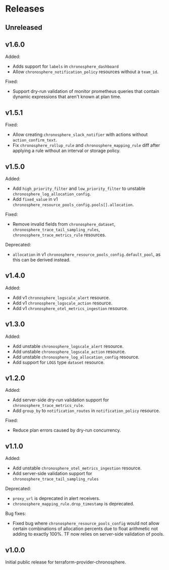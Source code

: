 # Releases

## Unreleased

## v1.6.0

Added:
* Adds support for `labels` in `chronosphere_dashboard`
* Allow `chronosphere_notification_policy` resources without a `team_id`.

Fixed:
* Support dry-run validation of monitor prometheus queries that contain
  dynamic expressions that aren't known at plan time.

## v1.5.1

Fixed:
 * Allow creating `chronosphere_slack_notifier` with actions without `action_confirm_text`.
 * Fix `chronosphere_rollup_rule` and `chronosphere_mapping_rule` diff after applying
   a rule without an interval or storage policy.

## v1.5.0

Added:
* Add `high_priority_filter` and `low_priority_filter` to unstable `chronosphere_log_allocation_config`.
* Add `fixed_value` in v1 `chronosphere_resource_pools_config.pools[].allocation`.

Fixed:
* Remove invalid fields from `chronosphere_dataset`, `chronosphere_trace_tail_sampling_rules`, `chronosphere_trace_metrics_rule` resources.

Deprecated:
* `allocation` in v1 `chronosphere_resource_pools_config.default_pool`, as this can be derived instead.

## v1.4.0

Added:
* Add v1 `chronosphere_logscale_alert` resource.
* Add v1 `chronosphere_logscale_action` resource.
* Add v1 `chronosphere_otel_metrics_ingestion` resource.

## v1.3.0

Added:
* Add unstable `chronosphere_logscale_alert` resource.
* Add unstable `chronosphere_logscale_action` resource.
* Add unstable `chronosphere_log_allocation_config` resource.
* Add support for `LOGS` type `dataset` resource.

## v1.2.0

Added:
 * Add server-side dry-run validation support for `chronosphere_trace_metrics_rule`.
 * Add `group_by` to `notification_routes` in `notification_policy` resource.

Fixed:
 * Reduce plan errors caused by dry-run concurrency.

## v1.1.0

Added:
 * Add unstable `chronosphere_otel_metrics_ingestion` resource.
 * Add server-side validation support for `chronosphere_trace_tail_sampling_rules`

Deprecated:
 * `proxy_url` is deprecated in alert receivers.
 * `chronosphere_mapping_rule.drop_timestamp` is deprecated.

Bug fixes:
* Fixed bug where `chronosphere_resource_pools_config` would not allow certain combinations
  of allocation percents due to float arithmetic not adding to exactly 100%. TF now relies
  on server-side validation of pools.

## v1.0.0

Initial public release for terraform-provider-chronosphere.
